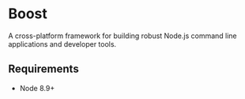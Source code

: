 # Boost

A cross-platform framework for building robust Node.js command line applications and developer
tools.

## Requirements

- Node 8.9+
